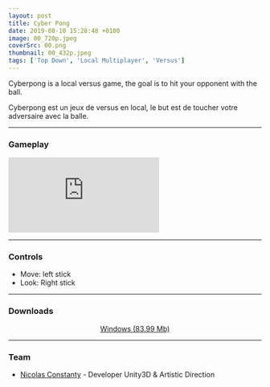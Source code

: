 ```yaml
---
layout: post
title: Cyber Pong
date: 2019-08-10 15:28:48 +0100
image: 00_720p.jpeg
coverSrc: 00.png
thumbnail: 00_432p.jpeg
tags: ['Top Down', 'Local Multiplayer', 'Versus']
---
```

Cyberpong is a local versus game, the goal is to hit your opponent with the ball.

Cyberpong est un jeux de versus en local, le but est de toucher votre adversaire avec la balle.

***

### Gameplay
<iframe src="https://www.youtube.com/embed/9Jn5SIse8kE" frameborder="0" frameborder="0" allow="accelerometer; clipboard-write; encrypted-media; gyroscope; picture-in-picture" allowfullscreen></iframe>

***

### Controls
* Move: left stick
* Look: Right stick

***

### Downloads
<p style="text-align: center;margin: 0;"><a href="https://1drv.ms/u/s!AoYk8X2I2PMgmfMbT6TRgo5wPUovUw?e=PCJoLb">Windows (83.99 Mb)</a></p>

***

### Team
* [Nicolas Constanty](https://fr.linkedin.com/in/nicolas-constanty-653232113) - Developer Unity3D & Artistic Direction
